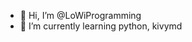 - 👋 Hi, I’m @LoWiProgramming
- 🌱 I’m currently learning python, kivymd

<!---
LoWiProgramming/LoWiProgramming is a ✨ special ✨ repository because its `README.md` (this file) appears on your GitHub profile.
You can click the Preview link to take a look at your changes.
--->
